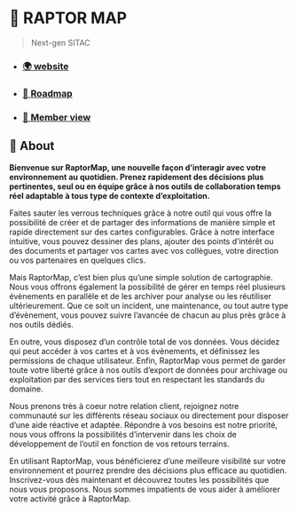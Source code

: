 # 🦖 RAPTOR MAP

> Next-gen SITAC

- ### [🌍 website](https://moon.raptormap.com)
- ### [🚀 Roadmap](https://github.com/orgs/raptormap/projects/2)
- ### [🗿 Member view](https://github.com/raptormap?view_as=member)

## 👀 About

**Bienvenue sur RaptorMap, une nouvelle façon d’interagir avec votre environnement au quotidien. Prenez rapidement des décisions plus pertinentes, seul ou en équipe grâce à nos outils de collaboration temps réel adaptable à tous type de contexte d’exploitation.**

Faites sauter les verrous techniques grâce à notre outil qui vous offre la possibilité de créer et de partager des informations de manière simple et rapide directement sur des cartes configurables. Grâce à notre interface intuitive, vous pouvez dessiner des plans, ajouter des points d’intérêt ou des documents et partager vos cartes avec vos collègues, votre direction ou vos partenaires en quelques clics.

Mais RaptorMap, c’est bien plus qu’une simple solution de cartographie. Nous vous offrons également la possibilité de gérer en temps réel plusieurs évènements en parallèle et de les archiver pour analyse ou les réutiliser ultérieurement. Que ce soit un incident, une maintenance, ou tout autre type d’évènement, vous pouvez suivre l’avancée de chacun au plus près grâce à nos outils dédiés.

En outre, vous disposez d’un contrôle total de vos données. Vous décidez qui peut accéder à vos cartes et à vos évènements, et définissez les permissions de chaque utilisateur. Enfin, RaptorMap vous permet de garder toute votre liberté grâce à nos outils d’export de données pour archivage ou exploitation par des services tiers tout en respectant les standards du domaine.

Nous prenons très à coeur notre relation client, rejoignez notre communauté sur les différents réseau sociaux ou directement pour disposer d’une aide réactive et adaptée. Répondre à vos besoins est notre priorité, nous vous offrons la possibilités d’intervenir dans les choix de développement de l’outil en fonction de vos retours terrains.

En utilisant RaptorMap, vous bénéficierez d’une meilleure visibilité sur votre environnement et pourrez prendre des décisions plus efficace au quotidien. Inscrivez-vous dès maintenant et découvrez toutes les possibilités que nous vous proposons. Nous sommes impatients de vous aider à améliorer votre activité grâce à RaptorMap.
